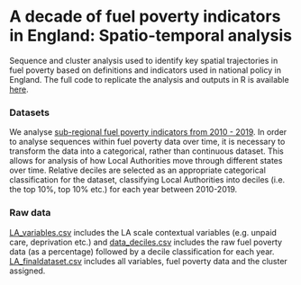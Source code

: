 # A decade of fuel poverty indicators in England: Spatio-temporal analysis
Sequence and cluster analysis used to identify key spatial trajectories in fuel poverty based on definitions and indicators used in national policy in England. The full code to replicate the analysis and outputs in R is available [here](https://github.com/CaitHRobinson/decade-of-fuel-poverty/blob/main/TenYears.Rmd).

### Datasets
We analyse [sub-regional fuel poverty indicators from 2010 - 2019](https://www.gov.uk/government/collections/fuel-poverty-sub-regional-statistics). In order to analyse sequences within fuel poverty data over time, it is necessary to transform the data into a categorical, rather than continuous dataset. This allows for analysis of how Local Authorities move through different states over time. Relative deciles are selected as an appropriate categorical classification for the dataset, classifying Local Authorities into deciles (i.e. the top 10%, top 10% etc.) for each year between 2010-2019. 

### Raw data
[LA_variables.csv](https://github.com/CaitHRobinson/decade-of-fuel-poverty/blob/main/LA_variables.csv) includes the LA scale contextual variables (e.g. unpaid care, deprivation etc.) and
[data_deciles.csv](https://github.com/CaitHRobinson/decade-of-fuel-poverty/blob/main/data_deciles.csv) includes the raw fuel poverty data (as a percentage) followed by a decile classification for each year.
[LA_finaldataset.csv](https://github.com/CaitHRobinson/decade-of-fuel-poverty/blob/main/LA_finaldataset.csv) includes all variables, fuel poverty data and the cluster assigned.

